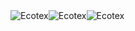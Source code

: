 <div style="display: flex; flex-direction: row;">
  <img align=top class="img" src="https://www.ecotex.biz/wp-content/uploads/2018/03/logopeque.jpg" alt="Ecotex" title="Ecotex" />
  <img align=top class="img" src="https://streak-stats.demolab.com?user=ecotex&theme=transparent&hide_border=true&locale=es&date_format=j%20M%5B%20Y%5D" alt="Ecotex" title="Ecotex" />
  <img align=top class="img" src="http://github-profile-summary-cards.vercel.app/api/cards/profile-details?username=ecotex&theme=transparent" alt="Ecotex" title="Ecotex" />
</div>

